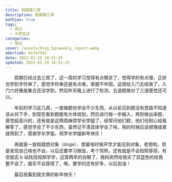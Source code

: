 ```yaml
---
title: 假期第三周
description: 假期第三周
mathjax: true
tags:
  - 周记
  - 大学生活
categories:
  - 周记
cover: /assets/blog_bg/weekly_report.webp
abbrlink: 6e7ef5d1
date: 2022-01-29 10:51:25
updated: 2022-01-29 10:51:25
---
```


&emsp;&emsp;假期已经过去三周了，这一周的学习觉得有点懈怠了，觉得学的有点慢，正好也学到字符串了，感觉字符串还是有点难，掌握不牢固，这周给入门五结束了，入门六好像是集合还没学到，然后昨天晚上进行了检测，五道题做对了三道感觉还可以。

&emsp;&emsp;年前的学习这几周，一直做题也学会不少东西，从以前见到题没有思路不知道该从何下手，到现在看到题能有大体规划，然后进行每一步输入，再到做出来题，感觉挺高兴的，还有就是这两周麻烦学长学姐了，经常问他们题，他们也耐心给我解答了，感觉学会了不少东西，虽然记不清具体学会了啥，用的时候应该顺理成章就用到了，感谢学长学姐，祝学长学姐新年快乐！

&emsp;&emsp;再就是一放假就想对象（doge），想着啥时候开学才能见到对象，老想啦。但是发现自己啥也不会，以后还要学习做饭，考个驾照，还有就是不会拍照穿搭，有空就去 b 站找找视频学学，这穿两年的白鞋了，我妈突然给我买了双蓝色的给我整不会了，属实不会穿搭了，唉，要学的还有好多，以后加油！

&emsp;&emsp;最后祝看到我文章的新年快乐！
